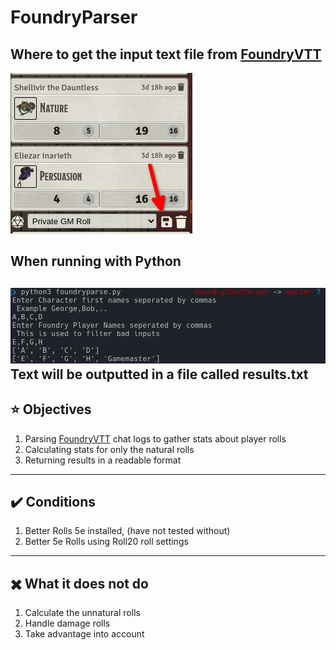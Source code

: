 # FoundryParser
## Where to get the input text file from [FoundryVTT](https://foundryvtt.com/) <br/>
![Chat Logs](assets/Save1.png)
## When running with Python
![Usage](assets/Example1.png) <br/>
Text will be outputted in a file called results.txt
---
## :star: Objectives
1. Parsing [FoundryVTT](https://foundryvtt.com/) chat logs to gather stats about player rolls
2. Calculating stats for only the natural rolls
3. Returning results in a readable format
---
## :heavy_check_mark: Conditions
1. Better Rolls 5e installed, (have not tested without)
2. Better 5e Rolls using Roll20 roll settings
---
## ✖️ What it does not do
1. Calculate the unnatural rolls 
2. Handle damage rolls
3. Take advantage into account
